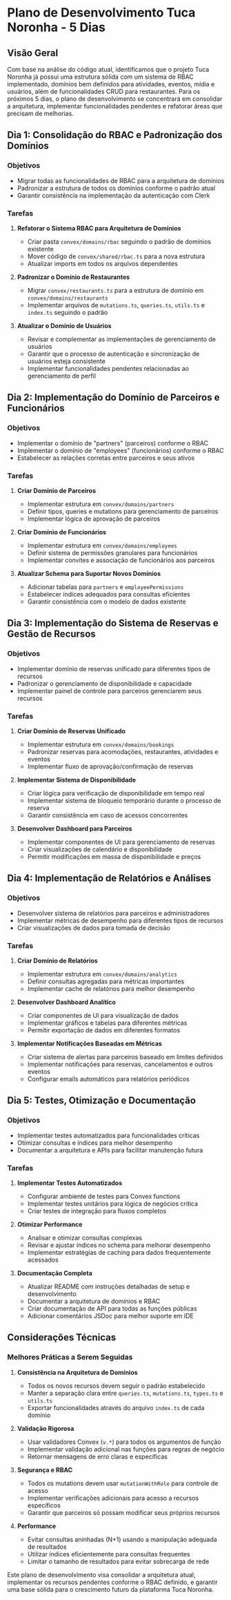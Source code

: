 # Plano de Desenvolvimento Tuca Noronha - 5 Dias

## Visão Geral

Com base na análise do código atual, identificamos que o projeto Tuca Noronha já possui uma estrutura sólida com um sistema de RBAC implementado, domínios bem definidos para atividades, eventos, mídia e usuários, além de funcionalidades CRUD para restaurantes. Para os próximos 5 dias, o plano de desenvolvimento se concentrará em consolidar a arquitetura, implementar funcionalidades pendentes e refatorar áreas que precisam de melhorias.

## Dia 1: Consolidação do RBAC e Padronização dos Domínios

### Objetivos
- Migrar todas as funcionalidades de RBAC para a arquitetura de domínios
- Padronizar a estrutura de todos os domínios conforme o padrão atual
- Garantir consistência na implementação da autenticação com Clerk

### Tarefas
1. **Refatorar o Sistema RBAC para Arquitetura de Domínios**
   - Criar pasta `convex/domains/rbac` seguindo o padrão de domínios existente
   - Mover código de `convex/shared/rbac.ts` para a nova estrutura
   - Atualizar imports em todos os arquivos dependentes

2. **Padronizar o Domínio de Restaurantes**
   - Migrar `convex/restaurants.ts` para a estrutura de domínio em `convex/domains/restaurants`
   - Implementar arquivos de `mutations.ts`, `queries.ts`, `utils.ts` e `index.ts` seguindo o padrão

3. **Atualizar o Domínio de Usuários**
   - Revisar e complementar as implementações de gerenciamento de usuários
   - Garantir que o processo de autenticação e sincronização de usuários esteja consistente
   - Implementar funcionalidades pendentes relacionadas ao gerenciamento de perfil

## Dia 2: Implementação do Domínio de Parceiros e Funcionários

### Objetivos
- Implementar o domínio de "partners" (parceiros) conforme o RBAC
- Implementar o domínio de "employees" (funcionários) conforme o RBAC
- Estabelecer as relações corretas entre parceiros e seus ativos

### Tarefas
1. **Criar Domínio de Parceiros**
   - Implementar estrutura em `convex/domains/partners`
   - Definir tipos, queries e mutations para gerenciamento de parceiros
   - Implementar lógica de aprovação de parceiros

2. **Criar Domínio de Funcionários**
   - Implementar estrutura em `convex/domains/employees`
   - Definir sistema de permissões granulares para funcionários
   - Implementar convites e associação de funcionários aos parceiros

3. **Atualizar Schema para Suportar Novos Domínios**
   - Adicionar tabelas para `partners` e `employeePermissions`
   - Estabelecer índices adequados para consultas eficientes
   - Garantir consistência com o modelo de dados existente

## Dia 3: Implementação do Sistema de Reservas e Gestão de Recursos

### Objetivos
- Implementar domínio de reservas unificado para diferentes tipos de recursos
- Padronizar o gerenciamento de disponibilidade e capacidade
- Implementar painel de controle para parceiros gerenciarem seus recursos

### Tarefas
1. **Criar Domínio de Reservas Unificado**
   - Implementar estrutura em `convex/domains/bookings`
   - Padronizar reservas para acomodações, restaurantes, atividades e eventos
   - Implementar fluxo de aprovação/confirmação de reservas

2. **Implementar Sistema de Disponibilidade**
   - Criar lógica para verificação de disponibilidade em tempo real
   - Implementar sistema de bloqueio temporário durante o processo de reserva
   - Garantir consistência em caso de acessos concorrentes

3. **Desenvolver Dashboard para Parceiros**
   - Implementar componentes de UI para gerenciamento de reservas
   - Criar visualizações de calendário e disponibilidade
   - Permitir modificações em massa de disponibilidade e preços

## Dia 4: Implementação de Relatórios e Análises

### Objetivos
- Desenvolver sistema de relatórios para parceiros e administradores
- Implementar métricas de desempenho para diferentes tipos de recursos
- Criar visualizações de dados para tomada de decisão

### Tarefas
1. **Criar Domínio de Relatórios**
   - Implementar estrutura em `convex/domains/analytics`
   - Definir consultas agregadas para métricas importantes
   - Implementar cache de relatórios para melhor desempenho

2. **Desenvolver Dashboard Analítico**
   - Criar componentes de UI para visualização de dados
   - Implementar gráficos e tabelas para diferentes métricas
   - Permitir exportação de dados em diferentes formatos

3. **Implementar Notificações Baseadas em Métricas**
   - Criar sistema de alertas para parceiros baseado em limites definidos
   - Implementar notificações para reservas, cancelamentos e outros eventos
   - Configurar emails automáticos para relatórios periódicos

## Dia 5: Testes, Otimização e Documentação

### Objetivos
- Implementar testes automatizados para funcionalidades críticas
- Otimizar consultas e índices para melhor desempenho
- Documentar a arquitetura e APIs para facilitar manutenção futura

### Tarefas
1. **Implementar Testes Automatizados**
   - Configurar ambiente de testes para Convex functions
   - Implementar testes unitários para lógica de negócios crítica
   - Criar testes de integração para fluxos completos

2. **Otimizar Performance**
   - Analisar e otimizar consultas complexas
   - Revisar e ajustar índices no schema para melhorar desempenho
   - Implementar estratégias de caching para dados frequentemente acessados

3. **Documentação Completa**
   - Atualizar README com instruções detalhadas de setup e desenvolvimento
   - Documentar a arquitetura de domínios e RBAC
   - Criar documentação de API para todas as funções públicas
   - Adicionar comentários JSDoc para melhor suporte em IDE

## Considerações Técnicas

### Melhores Práticas a Serem Seguidas

1. **Consistência na Arquitetura de Domínios**
   - Todos os novos recursos devem seguir o padrão estabelecido
   - Manter a separação clara entre `queries.ts`, `mutations.ts`, `types.ts` e `utils.ts`
   - Exportar funcionalidades através do arquivo `index.ts` de cada domínio

2. **Validação Rigorosa**
   - Usar validadores Convex (`v.*`) para todos os argumentos de função
   - Implementar validação adicional nas funções para regras de negócio
   - Retornar mensagens de erro claras e específicas

3. **Segurança e RBAC**
   - Todos os mutations devem usar `mutationWithRole` para controle de acesso
   - Implementar verificações adicionais para acesso a recursos específicos
   - Garantir que parceiros só possam modificar seus próprios recursos

4. **Performance**
   - Evitar consultas aninhadas (N+1) usando a manipulação adequada de resultados
   - Utilizar índices eficientemente para consultas frequentes
   - Limitar o tamanho de resultados para evitar sobrecarga de rede

Este plano de desenvolvimento visa consolidar a arquitetura atual, implementar os recursos pendentes conforme o RBAC definido, e garantir uma base sólida para o crescimento futuro da plataforma Tuca Noronha.